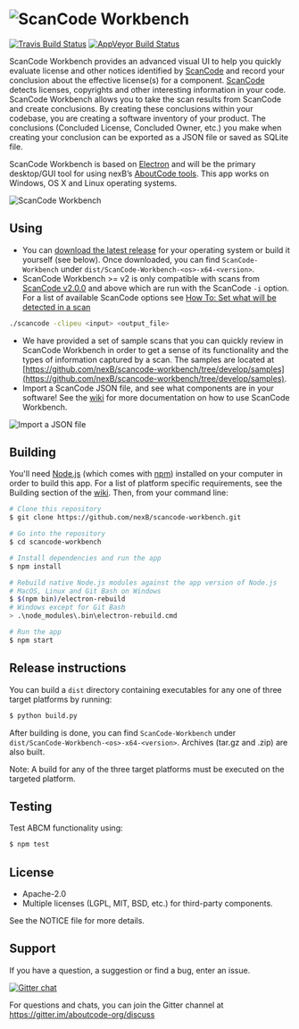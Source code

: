 # <img src="assets/app/images/scancode-workbench-logo.png" align="center" alt="ScanCode Workbench">

[![Travis Build Status](https://travis-ci.org/nexB/scancode-workbench.svg?branch=develop)](https://travis-ci.org/nexB/scancode-workbench) 
[![AppVeyor Build Status](https://ci.appveyor.com/api/projects/status/github/nexB/scancode-workbench)](https://ci.appveyor.com/project/nexB/scancode-workbench)

ScanCode Workbench provides an advanced visual UI to help you quickly evaluate
license and other notices identified by 
[ScanCode](https://github.com/nexB/scancode-toolkit/) and record your conclusion
about the effective license(s) for a component.
[ScanCode](https://github.com/nexB/scancode-toolkit/) detects licenses, copyrights 
and other interesting information in your code. ScanCode Workbench allows you to take the
scan results from ScanCode and create conclusions. By creating these conclusions 
within your codebase, you are creating a software inventory of your product. 
The conclusions (Concluded License, Concluded Owner, etc.) you make when 
creating your conclusion can be exported as a JSON file or saved as SQLite file.

ScanCode Workbench is based on
[Electron](https://electron.atom.io/) and will be the primary desktop/GUI tool 
for using nexB’s [AboutCode tools](https://github.com/nexB/aboutcode). This app 
works on Windows, OS X and Linux operating systems.

![ScanCode Workbench](https://github.com/nexB/scancode-workbench/wiki/scancode-workbench-chart-summary.gif)

## Using

* You can [download the latest release](https://github.com/nexB/scancode-workbench/releases) 
for your operating system or build it yourself (see below). Once downloaded, you 
can find `ScanCode-Workbench` under `dist/ScanCode-Workbench-<os>-x64-<version>`.
* ScanCode Workbench >= v2 is only compatible with scans from 
[ScanCode v2.0.0](https://github.com/nexB/scancode-toolkit/releases) and 
above which are run with the ScanCode `-i` option. For a list of available ScanCode 
options see [How To: Set what will be detected in a scan](https://github.com/nexB/scancode-toolkit/wiki/How-To:-Set-what-will-be-detected-in-a-scan)

```bash
./scancode -clipeu <input> <output_file>
```

* We have provided a set of sample scans that you can quickly review in 
ScanCode Workbench in order to get a sense of its functionality and the types of 
information captured by a scan.  The samples are located at 
[https://github.com/nexB/scancode-workbench/tree/develop/samples](https://github.com/nexB/scancode-workbench/tree/develop/samples).
* Import a ScanCode JSON file, and see what components are in your software! See 
the [wiki](https://github.com/nexB/scancode-workbench/wiki#tutorials) for more 
documentation on how to use ScanCode Workbench.

![Import a JSON file](https://github.com/nexB/scancode-workbench/wiki/import-json-file.gif)

## Building

You'll need [Node.js](https://nodejs.org) (which comes with [npm](http://npmjs.com)) 
installed on your computer in order to build this app. For a list of platform 
specific requirements, see the Building section of the [wiki](https://github.com/nexB/scancode-workbench/wiki/Building).
Then, from your command line:

```bash
# Clone this repository
$ git clone https://github.com/nexB/scancode-workbench.git

# Go into the repository
$ cd scancode-workbench

# Install dependencies and run the app
$ npm install

# Rebuild native Node.js modules against the app version of Node.js
# MacOS, Linux and Git Bash on Windows
$ $(npm bin)/electron-rebuild
# Windows except for Git Bash
> .\node_modules\.bin\electron-rebuild.cmd

# Run the app
$ npm start
```

## Release instructions

You can build a `dist` directory containing executables for any one of three 
target platforms by running:

```bash
$ python build.py
```

After building is done, you can find `ScanCode-Workbench` under 
`dist/ScanCode-Workbench-<os>-x64-<version>`. Archives (tar.gz and .zip) are 
also built.

Note: A build for any of the three target platforms must be executed on the 
targeted platform.

## Testing

Test ABCM functionality using:

```bash
$ npm test
```

## License

* Apache-2.0
* Multiple licenses (LGPL, MIT, BSD, etc.) for third-party components.

See the NOTICE file for more details.

## Support

If you have a question, a suggestion or find a bug, enter an issue.

[![Gitter chat](https://badges.gitter.im/aboutcode-org/gitter.png)](https://gitter.im/aboutcode-org/discuss)

For questions and chats, you can join the Gitter channel at https://gitter.im/aboutcode-org/discuss
